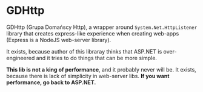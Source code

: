# GDHttp
GDHttp (Grupa Domańscy Http), a wrapper around `System.Net.HttpListener` 
library that creates express-like experience when creating web-apps 
(Express is a NodeJS web-server library).

It exists, because author of this libraray thinks that ASP.NET is
over-engineered and it tries to do things that can be more simple.

**This lib is not a king of performance**, and it probably never 
will be. It exists, because there is lack of simplicity in web-server 
libs. **If you want performance, go back to ASP.NET.**